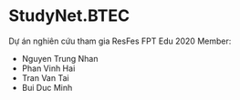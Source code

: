 # StudyNet.BTEC
Dự án nghiên cứu tham gia ResFes FPT Edu 2020
Member:
- Nguyen Trung Nhan
- Phan Vinh Hai
- Tran Van Tai
- Bui Duc Minh
